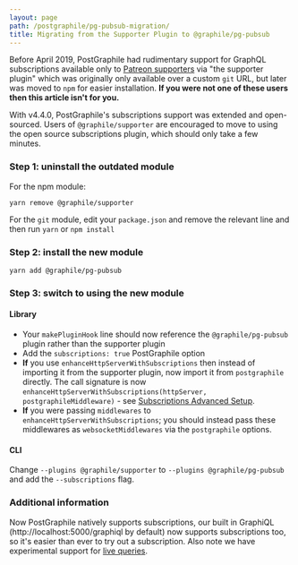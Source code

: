 ```yaml
---
layout: page
path: /postgraphile/pg-pubsub-migration/
title: Migrating from the Supporter Plugin to @graphile/pg-pubsub
---
```


Before April 2019, PostGraphile had rudimentary support for GraphQL
subscriptions available only to [Patreon supporters](/sponsor/) via "the
supporter plugin" which was originally only available over a custom `git` URL,
but later was moved to `npm` for easier installation. **If you were not one of
these users then this article isn't for you.**

With v4.4.0, PostGraphile's subscriptions support was extended and open-sourced.
Users of `@graphile/supporter` are encouraged to move to using the open source
subscriptions plugin, which should only take a few minutes.

### Step 1: uninstall the outdated module

For the npm module:

```
yarn remove @graphile/supporter
```

For the `git` module, edit your `package.json` and remove the relevant line and
then run `yarn` or `npm install`

### Step 2: install the new module

```
yarn add @graphile/pg-pubsub
```

### Step 3: switch to using the new module

#### Library

- Your `makePluginHook` line should now reference the `@graphile/pg-pubsub`
  plugin rather than the supporter plugin
- Add the `subscriptions: true` PostGraphile option
- **If** you use `enhanceHttpServerWithSubscriptions` then instead of importing
  it from the supporter plugin, now import it from `postgraphile` directly. The
  call signature is now
  `enhanceHttpServerWithSubscriptions(httpServer, postgraphileMiddleware)` - see
  [Subscriptions Advanced Setup](./subscriptions/#advanced-setup).
- **If** you were passing `middlewares` to `enhanceHttpServerWithSubscriptions`;
  you should instead pass these middlewares as `websocketMiddlewares` via the
  `postgraphile` options.

#### CLI

Change `--plugins @graphile/supporter` to `--plugins @graphile/pg-pubsub` and
add the `--subscriptions` flag.

### Additional information

Now PostGraphile natively supports subscriptions, our built in GraphiQL
(http://localhost:5000/graphiql by default) now supports subscriptions too, so
it's easier than ever to try out a subscription. Also note we have experimental
support for [live queries](./live-queries/).
